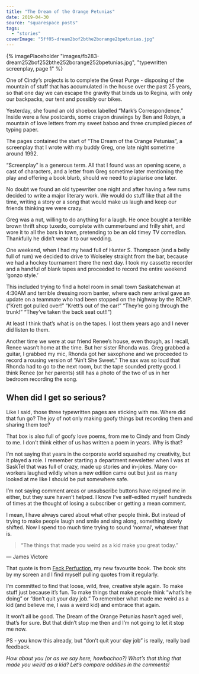```yaml
---
title: "The Dream of the Orange Petunias"
date: 2019-04-30
source: "squarespace posts"
tags: 
  - "stories"
coverImage: "5ff05-dream2bof2bthe2borange2bpetunias.jpg"
---
```


{% imagePlaceholder "images/fb283-dream252bof252bthe252borange252bpetunias.jpg", "typewritten screenplay, page 1" %}
 

One of Cindy’s projects is to complete the Great Purge - disposing of the mountain of stuff that has accumulated in the house over the past 25 years, so that one day we can escape the gravity that binds us to Regina, with only our backpacks, our tent and possibly our bikes.

Yesterday, she found an old shoebox labelled “Mark’s Correspondence.” Inside were a few postcards, some crayon drawings by Ben and Robyn, a mountain of love letters from my sweet baboo and three crumpled pieces of typing paper.

The pages contained the start of “The Dream of the Orange Petunias”, a screenplay that I wrote with my buddy Greg, one late night sometime around 1992.

“Screenplay” is a generous term. All that I found was an opening scene, a cast of characters, and a letter from Greg sometime later mentioning the play and offering a book blurb, should we need to plagiarise one later.

No doubt we found an old typewriter one night and after having a few rums decided to write a major literary work. We would do stuff like that all the time, writing a story or a song that would make us laugh and keep our friends thinking we were crazy.

Greg was a nut, willing to do anything for a laugh. He once bought a terrible brown thrift shop tuxedo, complete with cummerbund and frilly shirt, and wore it to all the bars in town, pretending to be an old timey TV comedian. Thankfully he didn’t wear it to our wedding.

One weekend, when I had my head full of Hunter S. Thompson (and a belly full of rum) we decided to drive to Wolseley straight from the bar, because we had a hockey tournament there the next day. I took my cassette recorder and a handful of blank tapes and proceeded to record the entire weekend ‘gonzo style.’

This included trying to find a hotel room in small town Saskatchewan at 4:30AM and terrible dressing room banter, where each new arrival gave an update on a teammate who had been stopped on the highway by the RCMP. (“Krett got pulled over!” “Krett’s out of the car!” “They’re going through the trunk!” “They’ve taken the back seat out!!”)

At least I think that’s what is on the tapes. I lost them years ago and I never did listen to them.

Another time we were at our friend Renee’s house, even though, as I recall, Renee wasn’t home at the time. But her sister Rhonda was. Greg grabbed a guitar, I grabbed my mic, Rhonda got her saxophone and we proceeded to record a rousing version of “Ain’t She Sweet.” The sax was so loud that Rhonda had to go to the next room, but the tape sounded pretty good. I think Renee (or her parents) still has a photo of the two of us in her bedroom recording the song.

## When did I get so serious?

Like I said, those three typewritten pages are sticking with me. Where did that fun go? The joy of not only making goofy things but recording them and sharing them too?

That box is also full of goofy love poems, from me to Cindy and from Cindy to me. I don’t think either of us has written a poem in years. Why is that?

I’m not saying that years in the corporate world squashed my creativity, but it played a role. I remember starting a department newsletter when I was at SaskTel that was full of crazy, made up stories and in-jokes. Many co-workers laughed wildly when a new edition came out but just as many looked at me like I should be put somewhere safe.

I’m not saying comment areas or unsubscribe buttons have reigned me in either, but they sure haven’t helped. I know I’ve self-edited myself hundreds of times at the thought of losing a subscriber or getting a mean comment.

I mean, I have always cared about what other people think. But instead of trying to make people laugh and smile and sing along, something slowly shifted. Now I spend too much time trying to sound ‘normal’, whatever that is.

> “The things that made you weird as a kid make you great today.”

— James Victore

That quote is from [Feck Perfuction](https://www.amazon.ca/Feck-Perfuction-Dangerous-Ideas-Business/dp/1452166366/), my new favourite book. The book sits by my screen and I find myself pulling quotes from it regularly.

I’m committed to find that loose, wild, free, creative style again. To make stuff just because it’s fun. To make things that make people think “what’s he doing” or “don’t quit your day job.” To remember what made me weird as a kid (and believe me, I was a weird kid) and embrace that again.

It won’t all be good. The Dream of the Orange Petunias hasn’t aged well, that’s for sure. But that didn’t stop me then and I’m not going to let it stop me now.

PS - you know this already, but “don’t quit your day job” is really, really bad feedback.

_How about you (or as we say here, howbachoo?) What’s that thing that made you weird as a kid? Let’s compare oddities in the comments!_
